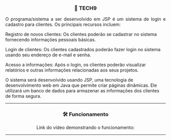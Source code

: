 <h3 align="center"> 🚀 TECH9 </h3>
<p align="justify">O programa/sistema a ser desenvolvido em JSP é um sistema de login e cadastro para clientes. Os principais recursos incluem:

Registro de novos clientes: Os clientes poderão se cadastrar no sistema fornecendo informações pessoais básicas.

Login de clientes: Os clientes cadastrados poderão fazer login no sistema usando seu endereço de e-mail e senha.

Acesso a informações: Após o login, os clientes poderão visualizar relatórios e outras informações relacionadas aos seus projetos.

O sistema será desenvolvido usando JSP, uma tecnologia de desenvolvimento web em Java que permite criar páginas dinâmicas. Ele utilizará um banco de dados para armazenar as informações dos clientes de forma segura.</p>


------------

<div align="center">
<h3> 🛠 Funcionamento </h3>
  
Link do vídeo demonstrando o funcionamento: 
</div>
  
------------
